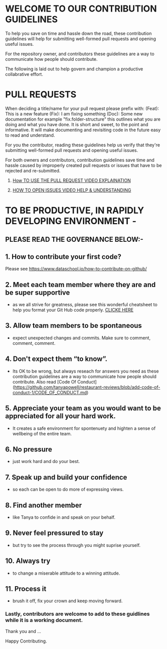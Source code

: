 # WELCOME TO OUR CONTRIBUTION GUIDELINES


To help you save on time and hassle down the road, 
these contribution guidelines will help for submitting well-formed pull requests and opening useful issues.

For the repository owner, and contributors these guidelines are a way to communicate how people should contribute.

The following is laid out to help govern and champion a productive collabrative effort.

# PULL REQUESTS
When deciding a title/name for your pull request please prefix with:
(Feat): This is a new feature
(Fix): I am fixing something
(Doc): Some new documentation
for example "fix.folder-structure" this outlines what you are doing and what you have done. It is short and sweet, to the point and informative. It will make documenting and revisiting code in the future easy to read and understand.


For you the contributor, reading these guidelines help us verify that they're submitting well-formed pull requests and opening useful issues.

For both owners and contributors, contribution guidelines save time and hassle caused by improperly created pull requests or issues that have to be rejected and re-submitted.

1. [How TO USE THE PULL REQUEST VIDEO EXPLAINATION](https://youtu.be/rgbCcBNZcdQ) 

2. [HOW TO OPEN ISSUES VIDEO HELP & UNDERSTANDING](https://www.youtube.com/watch?v=YshvUGgF_3o)


# TO BE PRODUCTIVE, IN RAPIDLY DEVELOPING ENVIRONMENT - 
## PLEASE READ THE GOVERNANCE BELOW:-

## 1. How to contribute your first code?  
Please see https://www.dataschool.io/how-to-contribute-on-github/

## 2. Meet each team member where they are and be super supportive
- as we all strive for greatness, please see this wonderful cheatsheet to help you format your Git Hub code properly. [CLICKE HERE](https://github.com/adam-p/markdown-here/wiki/Markdown-Cheatsheet)

## 3. Allow team members to be spontaneous
- expect unexpected changes and commits. Make sure to comment, comment, comment.

## 4. Don't expect them “to know”. 
- Its OK to be wrong, but always reseach for answers you need as these contribution guidelines are a way to communicate how people should contribute. 
Also read [Code Of Conduct] (https://github.com/tanyapowell/restaurant-reviews/blob/add-code-of-conduct-1/CODE_OF_CONDUCT.md)

## 5. Appreciate your team as you would want to be appreciated for all your hard work. 
- It creates a safe environment for spontenuety and highten a sense of wellbeing of the entire team.

## 6. No pressure 
- just work hard and do your best.

## 7. Speak up and build your confidence 
- so each can be open to do more of expressing views. 

## 8. Find another member 
- like Tanya to confide in and speak on your behalf. 

## 9. Never feel pressured to stay 
- but try to see the process through you might suprise yourself. 

## 10. Always try 
- to change a miserable attitude to a winning attitude.

## 11. Process it 
- brush it off, fix your crown and keep moving forward.

### Lastly, contributors are welcome to add to these guidlines while it is a working document.

Thank you and ...

Happy Contributing.
